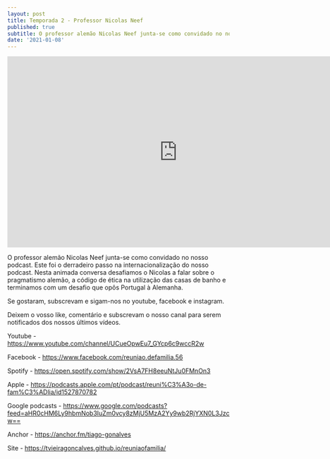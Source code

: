 ```yaml
---
layout: post
title: Temporada 2 - Professor Nicolas Neef
published: true
subtitle: O professor alemão Nicolas Neef junta-se como convidado no nosso podcast. Este foi o derradeiro passo na internacionalização do nosso podcast.
date: '2021-01-08'
---
```

<iframe width="770" height="433" src="https://www.youtube.com/embed/ybzjtakkmF0" frameborder="0" allow="accelerometer; autoplay; clipboard-write; encrypted-media; gyroscope; picture-in-picture" allowfullscreen></iframe>

O professor alemão Nicolas Neef junta-se como convidado no nosso podcast. Este foi o derradeiro passo na internacionalização do nosso podcast. Nesta animada conversa desafiamos o Nicolas a falar sobre o pragmatismo alemão, a código de ética na utilização das casas de banho e terminamos com um desafio que opôs Portugal à Alemanha.

Se gostaram, subscrevam e sigam-nos no youtube, facebook e instagram.


Deixem o vosso like, comentário e subscrevam o nosso canal para serem notificados dos nossos últimos vídeos.

Youtube - https://www.youtube.com/channel/UCueOpwEu7_GYcp6c9wccR2w

Facebook -  https://www.facebook.com/reuniao.defamilia.56

Spotify -   https://open.spotify.com/show/2VsA7FH8eeuNtJu0FMnOn3

Apple -  https://podcasts.apple.com/pt/podcast/reuni%C3%A3o-de-fam%C3%ADlia/id1527870782

Google podcasts -  https://www.google.com/podcasts?feed=aHR0cHM6Ly9hbmNob3IuZm0vcy8zMjU5MzA2Yy9wb2RjYXN0L3Jzcw==  

Anchor -  https://anchor.fm/tiago-gonalves

Site -  https://tvieiragoncalves.github.io/reuniaofamilia/
